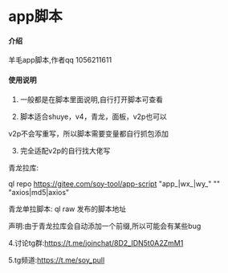# app脚本

#### 介绍
羊毛app脚本,作者qq 1056211611

#### 使用说明

1.  一般都是在脚本里面说明,自行打开脚本可查看

2.  脚本适合shuye，v4，青龙，面板，v2p也可以

v2p不会写重写，所以脚本需要变量都自行抓包添加

3.  完全适配v2p的自行找大佬写

青龙拉库:

ql repo https://gitee.com/soy-tool/app-script "app_|wx_|wy_" "" "axios|md5|axios"

青龙单拉脚本:
ql raw 发布的脚本地址

声明:由于青龙拉库会自动添加一个前缀,所以可能会有某些bug


4.讨论tg群:https://t.me/joinchat/8D2_IDN5t0A2ZmM1

5.tg频道:https://t.me/soy_pull


